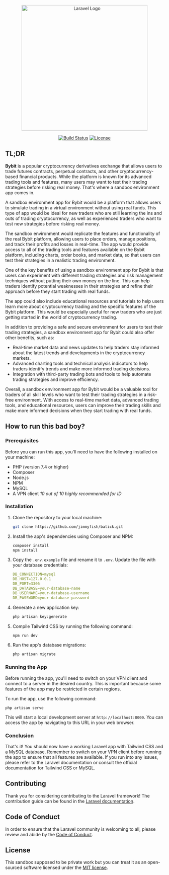<p align="center"><a href="https://laravel.com" target="_blank"><img src="https://upload.wikimedia.org/wikipedia/commons/thumb/9/9b/Bybit-logo.png/1597px-Bybit-logo.png?20211115153121" width="400" alt="Laravel Logo"></a></p>

<p align="center">
<a href="https://github.com/jimmyfish/batick/actions"><img src="https://github.com/jimmyfish/batick/workflows/tests/badge.svg" alt="Build Status"></a>
<a href="https://packagist.org/packages/laravel/framework"><img src="https://img.shields.io/packagist/l/laravel/framework" alt="License"></a>
</p>

## TL;DR

**Bybit** is a popular cryptocurrency derivatives exchange that allows users to trade futures contracts, perpetual contracts, and other cryptocurrency-based financial products. While the platform is known for its advanced trading tools and features, many users may want to test their trading strategies before risking real money. That's where a sandbox environment app comes in.

A sandbox environment app for Bybit would be a platform that allows users to simulate trading in a virtual environment without using real funds. This type of app would be ideal for new traders who are still learning the ins and outs of trading cryptocurrency, as well as experienced traders who want to test new strategies before risking real money.

The sandbox environment would replicate the features and functionality of the real Bybit platform, allowing users to place orders, manage positions, and track their profits and losses in real-time. The app would provide access to all of the trading tools and features available on the Bybit platform, including charts, order books, and market data, so that users can test their strategies in a realistic trading environment.

One of the key benefits of using a sandbox environment app for Bybit is that users can experiment with different trading strategies and risk management techniques without putting their own money on the line. This can help traders identify potential weaknesses in their strategies and refine their approach before they start trading with real funds.

The app could also include educational resources and tutorials to help users learn more about cryptocurrency trading and the specific features of the Bybit platform. This would be especially useful for new traders who are just getting started in the world of cryptocurrency trading.

In addition to providing a safe and secure environment for users to test their trading strategies, a sandbox environment app for Bybit could also offer other benefits, such as:

- Real-time market data and news updates to help traders stay informed about the latest trends and developments in the cryptocurrency markets.
- Advanced charting tools and technical analysis indicators to help traders identify trends and make more informed trading decisions.
- Integration with third-party trading bots and tools to help automate trading strategies and improve efficiency.

Overall, a sandbox environment app for Bybit would be a valuable tool for traders of all skill levels who want to test their trading strategies in a risk-free environment. With access to real-time market data, advanced trading tools, and educational resources, users can improve their trading skills and make more informed decisions when they start trading with real funds.

## How to run this bad boy?

### Prerequisites

Before you can run this app, you'll need to have the following installed on your machine:

- PHP (version 7.4 or higher)
- Composer
- Node.js
- NPM
- MySQL
- A VPN client *10 out of 10 highly recommended for ID*

### Installation

1. Clone the repository to your local machine:

   ```bash
   git clone https://github.com/jimmyfish/batick.git
   ```

2. Install the app's dependencies using Composer and NPM:

   ```bash
   composer install
   npm install
   ```

3. Copy the `.env.example` file and rename it to `.env`. Update the file with your database credentials:

   ```yaml
   DB_CONNECTION=mysql
   DB_HOST=127.0.0.1
   DB_PORT=3306
   DB_DATABASE=your-database-name
   DB_USERNAME=your-database-username
   DB_PASSWORD=your-database-password
   ```

4. Generate a new application key:

   ```bash
   php artisan key:generate
   ```

5. Compile Tailwind CSS by running the following command:

   ```bash
   npm run dev
   ```

6. Run the app's database migrations:

   ```bash
   php artisan migrate
   ```
### Running the App

Before running the app, you'll need to switch on your VPN client and connect to a server in the desired country. This is important because some features of the app may be restricted in certain regions.

To run the app, use the following command:

```
php artisan serve
```

This will start a local development server at `http://localhost:8000`. You can access the app by navigating to this URL in your web browser.

### Conclusion

That's it! You should now have a working Laravel app with Tailwind CSS and a MySQL database. Remember to switch on your VPN client before running the app to ensure that all features are available. If you run into any issues, please refer to the Laravel documentation or consult the official documentation for Tailwind CSS or MySQL.

## Contributing

Thank you for considering contributing to the Laravel framework! The contribution guide can be found in the [Laravel documentation](https://laravel.com/docs/contributions).

## Code of Conduct

In order to ensure that the Laravel community is welcoming to all, please review and abide by the [Code of Conduct](https://laravel.com/docs/contributions#code-of-conduct).

## License

This sandbox supposed to be private work but you can treat it as an open-sourced software licensed under the [MIT license](https://opensource.org/licenses/MIT).
